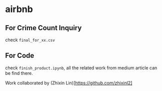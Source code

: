 # airbnb

## For Crime Count Inquiry
check `final_for_xx.csv`

## For Code
check `finish_product.ipynb`, all the related work from medium article can be find there.


Work collaborated by (Zhixin Lin)[https://github.com/zhixinl2]
